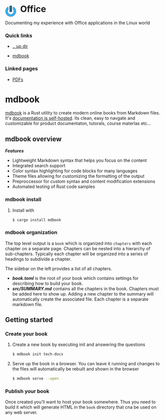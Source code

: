 # Office <img style="margin: 6px 13px 0px 0px" align="left" src="../../data/images/logo_36x36.png" />

Documenting my experience with Office applications in the Linux world

### Quick links
- [.. up dir](..)
* [mdbook](#mdbook)

### Linked pages
- [PDFs](pdfs/README.md)

# mdbook
[mdbook](https://github.com/rust-lang/mdBook) is a Rust utility to create modern online books from 
Markdown files. It's [documentation is self-hosted](https://rust-lang.github.io/mdBook/). Its clean, 
easy to navgate and customizable for product documentaton, tutorals, course materlas etc...

## mdbook overview
***Features***
* Lightweight Markdown syntax that helps you focus on the content
* Integrated search support
* Color syntax highlighting for code blocks for many languages
* Theme files allowing for customizing the formatting of the output
* Preproccessor for custom syntax and content modification extensions
* Automated testing of Rust code samples

### mdbook install
1. Install with
   ```bash
   $ cargo install mdbook
   ```

### mdbook organization
The top level output is a `book` which is organized into `chapters` with each chapter on a separate 
page. Chapters can be nested into a hierarchy of sub-chapters. Typically each chapter will be 
organized into a series of headings to subdivide a chapter.

The sidebar on the left provides a list of all chapters.

* ***book.toml*** is the root of your book which contains settings for describing how to build your 
book.
* ***src/SUMMARY.md*** contains all the chapters in the book. Chapters must be added here to show up. 
Adding a new chapter to the summary will automatically create the associated file. Each chapter is a 
separate markdown file.

## Getting started

### Create your book
1. Create a new book by executing init and answering the questions
   ```bash
   $ mdbook init tech-docs
   ```
2. Serve up the book in a browser. You can leave it running and changes to the files will 
   automatically be rebuilt and shown in the browser
   ```bash
   $ mdbook serve --open
   ```

### Publish your book
Once created you'll want to host your book somewhere. Thus you need to build it which will generate 
HTML in the `book` directory that cna be used on any web server.

<!-- 
vim: ts=2:sw=2:sts=2
-->
